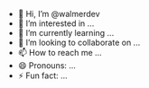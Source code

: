 - 👋 Hi, I’m @walmerdev
- 👀 I’m interested in ...
- 🌱 I’m currently learning ...
- 💞️ I’m looking to collaborate on ...
- 📫 How to reach me ...
- 😄 Pronouns: ...
- ⚡ Fun fact: ...

<!---
walmerdev/walmerdev is a ✨ special ✨ repository because its `README.md` (this file) appears on your GitHub profile.
You can click the Preview link to take a look at your changes.
--->
